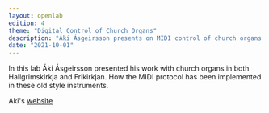 ```yaml
---
layout: openlab
edition: 4
theme: "Digital Control of Church Organs"
description: "Áki Ásgeirsson presents on MIDI control of church organs."
date: "2021-10-01"
---
```


In this lab Áki Ásgeirsson presented his work with church organs in both Hallgrimskirkja and Frikirkjan. How the MIDI protocol has been implemented in these old style instruments. 

Aki's [website](http://www.aki.is)
